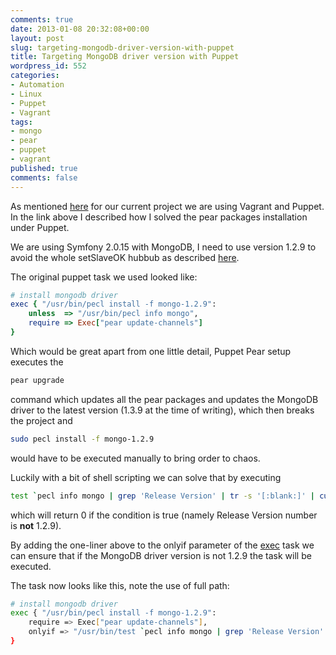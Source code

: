 ```yaml
---
comments: true
date: 2013-01-08 20:32:08+00:00
layout: post
slug: targeting-mongodb-driver-version-with-puppet
title: Targeting MongoDB driver version with Puppet
wordpress_id: 552
categories:
- Automation
- Linux
- Puppet
- Vagrant
tags:
- mongo
- pear
- puppet
- vagrant
published: true
comments: false
---
```


As mentioned [here](2013/01/pear-packages-installation-under-vagrant-with-puppet/) for our current project we are using Vagrant and Puppet.
In the link above I described how I solved the pear packages installation under Puppet.

We are using Symfony 2.0.15 with MongoDB, I need to use version 1.2.9 to avoid the whole setSlaveOK hubbub as described [here](https://github.com/doctrine/mongodb/issues/66).
<!--more-->
The original puppet task we used looked like:
```ruby
# install mongodb driver
exec { "/usr/bin/pecl install -f mongo-1.2.9":
    unless  => "/usr/bin/pecl info mongo",
    require => Exec["pear update-channels"]
}
```

Which would be great apart from one little detail, Puppet Pear setup executes the

```bash
pear upgrade
```

command which updates all the pear packages and updates the MongoDB driver to the latest version (1.3.9 at the time of writing), which then breaks the project and

```bash
sudo pecl install -f mongo-1.2.9
```

would have to be executed manually to bring order to chaos.

Luckily with a bit of shell scripting we can solve that by executing

```bash
test `pecl info mongo | grep 'Release Version' | tr -s '[:blank:]' | cut -d ' ' -f3` != '1.2.9'
```

which will return 0 if the condition is true (namely Release Version number is **not** 1.2.9).

By adding the one-liner above to the onlyif parameter of the [exec](http://docs.puppetlabs.com/references/latest/type.html#exec) task we can ensure that if the MongoDB driver version is not 1.2.9 the task will be executed.

The task now looks like this, note the use of full path:
```bash
# install mongodb driver
exec { "/usr/bin/pecl install -f mongo-1.2.9":
    require => Exec["pear update-channels"],
    onlyif => "/usr/bin/test `pecl info mongo | grep 'Release Version' | tr -s '[:blank:]' | cut -d ' ' -f3` != '1.2.9'"
}
```
